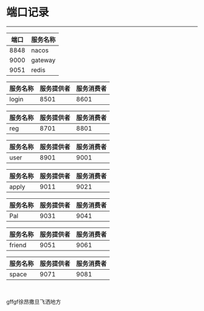 # 										端口记录

---

 端口|服务名称  
---|---
 8848|nacos  
 9000|gateway 
 9051 |redis    



服务名称 | 服务提供者  | 服务消费者
---|---|---
login | 8501  | 8601

| 服务名称 | 服务提供者 | 服务消费者 |
| -------- | ---------- | ---------- |
| reg      | 8701       | 8801       |

| 服务名称 | 服务提供者 | 服务消费者 |
| -------- | ---------- | ---------- |
| user     | 8901       | 9001       |

| 服务名称 | 服务提供者 | 服务消费者 |
| -------- | ---------- | ---------- |
| apply    | 9011       | 9021       |

| 服务名称 | 服务提供者 | 服务消费者 |
| -------- | ---------- | ---------- |
| Pal      | 9031       | 9041       |

| 服务名称 | 服务提供者 | 服务消费者 |
| -------- | ---------- | ---------- |
| friend     | 9051       | 9061     |

| 服务名称 | 服务提供者 | 服务消费者 |
| -------- | ---------- | ---------- |
| space     | 9071       | 9081     |



​                                                     

gffgf徐昂撒旦飞洒地方
